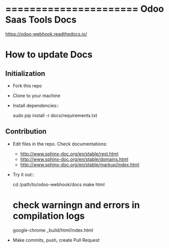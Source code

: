 ======================
 Odoo Saas Tools Docs
======================

https://odoo-webhook.readthedocs.io/

How to update Docs
==================

Initialization
--------------

* Fork this repo
* Clone to your machine
* Install dependencies::

    sudo pip install -r docs/requirements.txt

Contribution
------------

* Edit files in the repo. Check documentations:

  * http://www.sphinx-doc.org/en/stable/rest.html
  * http://www.sphinx-doc.org/en/stable/domains.html
  * http://www.sphinx-doc.org/en/stable/markup/index.html

* Try it out::

    cd /path/to/odoo-webhook/docs
    make html
    # check warningn and errors in compilation logs
    google-chrome _build/html/index.html

* Make commits, push, create Pull Request
